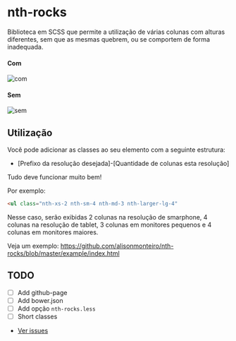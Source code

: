 # nth-rocks

Biblioteca em SCSS que permite a utilização de várias colunas com alturas diferentes, sem que as mesmas quebrem, ou se comportem de forma inadequada.

#### Com
![com](https://raw.githubusercontent.com/alisonmonteiro/nth-rocks/master/example/com.png)
#### Sem
![sem](https://raw.githubusercontent.com/alisonmonteiro/nth-rocks/master/example/sem.png)

## Utilização

Você pode adicionar as classes ao seu elemento com a seguinte estrutura:
- [Prefixo da resolução desejada]-[Quantidade de colunas esta resolução]

Tudo deve funcionar muito bem!

Por exemplo:
~~~html
<ul class="nth-xs-2 nth-sm-4 nth-md-3 nth-larger-lg-4"
~~~

Nesse caso, serão exibidas 2 colunas na resolução de smarphone, 4 colunas na resolução de tablet, 3 colunas em monitores pequenos e 4 colunas em monitores maiores.

Veja um exemplo: https://github.com/alisonmonteiro/nth-rocks/blob/master/example/index.html

## TODO
- [ ] Add github-page
- [ ] Add bower.json
- [ ] Add opção `nth-rocks.less`
- [ ] Short classes
- [Ver issues](https://github.com/alisonmonteiro/nth-rocks/issues)
